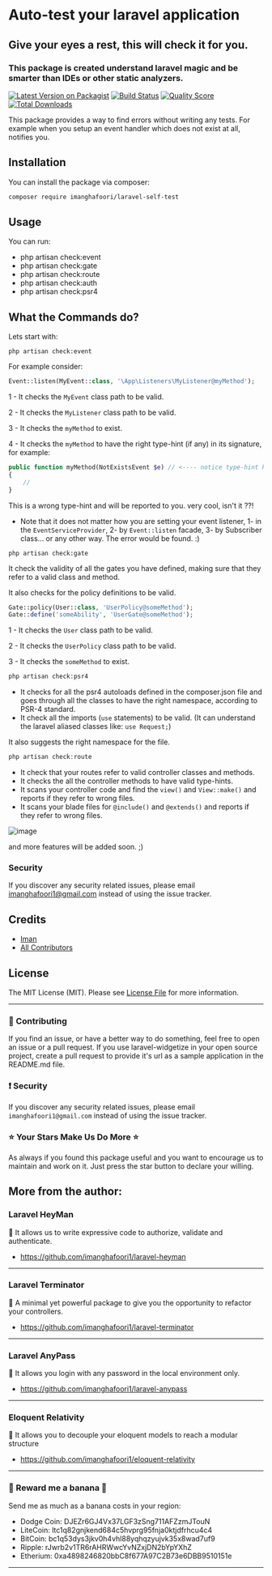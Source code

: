 # Auto-test your laravel application

## Give your eyes a rest, this will check it for you.
### This package is created understand laravel magic and be smarter than IDEs or other static analyzers.


[![Latest Version on Packagist](https://img.shields.io/packagist/v/imanghafoori/laravel-self-test.svg?style=flat-square)](https://packagist.org/packages/imanghafoori1/laravel-self-test)
[![Build Status](https://img.shields.io/travis/imanghafoori1/laravel-self-test/master.svg?style=flat-square)](https://travis-ci.org/imanghafoori1/laravel-self-test)
[![Quality Score](https://img.shields.io/scrutinizer/g/imanghafoori1/laravel-self-test.svg?style=flat-square)](https://scrutinizer-ci.com/g/imanghafoori1/laravel-self-test)
[![Total Downloads](https://img.shields.io/packagist/dt/imanghafoori/laravel-self-test.svg?style=flat-square)](https://packagist.org/packages/imanghafoori1/laravel-self-test)

This package provides a way to find errors without writing any tests. For example when you setup an event handler which does not exist at all, notifies you.

## Installation

You can install the package via composer:

```bash
composer require imanghafoori/laravel-self-test
```

## Usage

You can run:
- php artisan check:event 
- php artisan check:gate 
- php artisan check:route 
- php artisan check:auth 
- php artisan check:psr4 

## What the Commands do?

Lets start with:
```
php artisan check:event 
```

For example consider:

```php
Event::listen(MyEvent::class, '\App\Listeners\MyListener@myMethod');
```

1 - It checks the  `MyEvent` class path to be valid.

2 - It checks the  `MyListener` class path to be valid.

3 - It checks the  `myMethod` to exist.

4 - It checks the  `myMethod` to have the right type-hint (if any) in its signature, for example:
```php
public function myMethod(NotExistsEvent $e) // <---- notice type-hint here
{
    //
}
```
This is a wrong type-hint and will be reported to you. very cool, isn't it ??!


- Note that it does not matter how you are setting your event listener, 1- in the `EventServiceProvider`, 2- by `Event::listen` facade,  3- by Subscriber class... or any other way. The error would be found. :)

``` 
php artisan check:gate
```

It check the validity of all the gates you have defined, making sure that they refer to a valid class and method.

It also checks for the policy definitions to be valid. 

```php
Gate::policy(User::class, 'UserPolicy@someMethod'); 
Gate::define('someAbility', 'UserGate@someMethod'); 
```

1 - It checks the  `User` class path to be valid.

2 - It checks the  `UserPolicy` class path to be valid.

3 - It checks the  `someMethod` to exist.

``` php
php artisan check:psr4
```
- It checks for all the psr4 autoloads defined in the composer.json file and goes through all the classes to have the right namespace, according to PSR-4 standard. 
- It check all the imports (`use` statements) to be valid. (It can understand the laravel aliased classes like: `use Request;`)


It also suggests the right namespace for the file.

``` php
php artisan check:route
```

- It check that your routes refer to valid controller classes and methods.
- It checks the all the controller methods to have valid type-hints.
- It scans your controller code and find the `view()` and `View::make()` and reports if they refer to wrong files.
- It scans your blade files for `@include()` and `@extends()` and reports if they refer to wrong files.

![image](https://user-images.githubusercontent.com/6961695/77560076-929e5f80-6eda-11ea-8482-9ccb9cafb1ed.png)

and more features will be added soon. ;)

### Security

If you discover any security related issues, please email imanghafoori1@gmail.com instead of using the issue tracker.

## Credits

- [Iman](https://github.com/imanghafoori1)
- [All Contributors](../../contributors)

## License

The MIT License (MIT). Please see [License File](LICENSE.md) for more information.

--------------------

### :raising_hand: Contributing 
If you find an issue, or have a better way to do something, feel free to open an issue or a pull request.
If you use laravel-widgetize in your open source project, create a pull request to provide it's url as a sample application in the README.md file. 


### :exclamation: Security
If you discover any security related issues, please email `imanghafoori1@gmail.com` instead of using the issue tracker.


### :star: Your Stars Make Us Do More :star:
As always if you found this package useful and you want to encourage us to maintain and work on it. Just press the star button to declare your willing.



## More from the author:

### Laravel HeyMan

:gem: It allows us to write expressive code to authorize, validate and authenticate.

- https://github.com/imanghafoori1/laravel-heyman


--------------

### Laravel Terminator


 :gem: A minimal yet powerful package to give you the opportunity to refactor your controllers.

- https://github.com/imanghafoori1/laravel-terminator


------------

### Laravel AnyPass

:gem: It allows you login with any password in the local environment only.

- https://github.com/imanghafoori1/laravel-anypass

------------

### Eloquent Relativity

:gem: It allows you to decouple your eloquent models to reach a modular structure

- https://github.com/imanghafoori1/eloquent-relativity


----------------

### 🍌 Reward me a banana 🍌

Send me as much as a banana costs in your region:

- Dodge Coin: DJEZr6GJ4Vx37LGF3zSng711AFZzmJTouN
- LiteCoin: ltc1q82gnjkend684c5hvprg95fnja0ktjdfrhcu4c4
- BitCoin: bc1q53dys3jkv0h4vhl88yqhqzyujvk35x8wad7uf9
- Ripple: rJwrb2v1TR6rAHRWwcYvNZxjDN2bYpYXhZ
- Etherium: 0xa4898246820bbC8f677A97C2B73e6DBB9510151e

--------------
